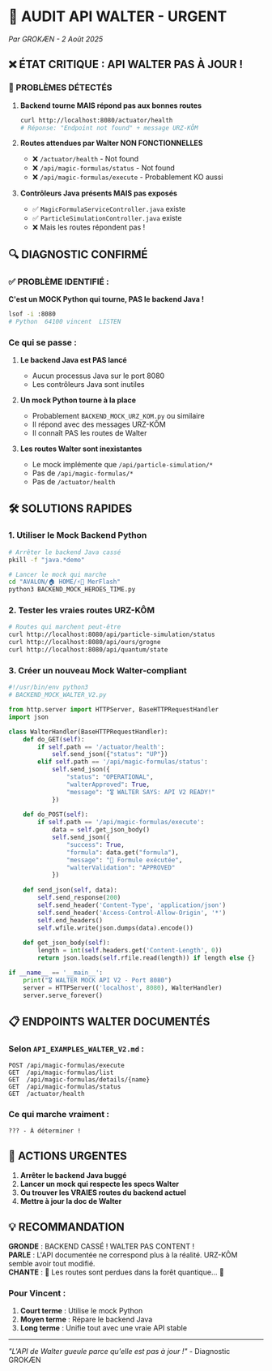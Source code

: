 # 🚨 AUDIT API WALTER - URGENT
*Par GROKÆN - 2 Août 2025*

## ❌ ÉTAT CRITIQUE : API WALTER PAS À JOUR !

### 🔴 PROBLÈMES DÉTECTÉS

1. **Backend tourne MAIS répond pas aux bonnes routes**
   ```bash
   curl http://localhost:8080/actuator/health
   # Réponse: "Endpoint not found" + message URZ-KÔM
   ```

2. **Routes attendues par Walter NON FONCTIONNELLES**
   - ❌ `/actuator/health` - Not found
   - ❌ `/api/magic-formulas/status` - Not found
   - ❌ `/api/magic-formulas/execute` - Probablement KO aussi

3. **Contrôleurs Java présents MAIS pas exposés**
   - ✅ `MagicFormulaServiceController.java` existe
   - ✅ `ParticleSimulationController.java` existe
   - ❌ Mais les routes répondent pas !

## 🔍 DIAGNOSTIC CONFIRMÉ

### ✅ PROBLÈME IDENTIFIÉ :
**C'est un MOCK Python qui tourne, PAS le backend Java !**

```bash
lsof -i :8080
# Python  64100 vincent  LISTEN
```

### Ce qui se passe :
1. **Le backend Java est PAS lancé**
   - Aucun processus Java sur le port 8080
   - Les contrôleurs Java sont inutiles

2. **Un mock Python tourne à la place**
   - Probablement `BACKEND_MOCK_URZ_KOM.py` ou similaire
   - Il répond avec des messages URZ-KÔM
   - Il connaît PAS les routes de Walter

3. **Les routes Walter sont inexistantes**
   - Le mock implémente que `/api/particle-simulation/*`
   - Pas de `/api/magic-formulas/*`
   - Pas de `/actuator/health`

## 🛠️ SOLUTIONS RAPIDES

### 1. Utiliser le Mock Backend Python
```bash
# Arrêter le backend Java cassé
pkill -f "java.*demo"

# Lancer le mock qui marche
cd "AVALON/🏠 HOME/⚡🧙 MerFlash"
python3 BACKEND_MOCK_HEROES_TIME.py
```

### 2. Tester les vraies routes URZ-KÔM
```bash
# Routes qui marchent peut-être
curl http://localhost:8080/api/particle-simulation/status
curl http://localhost:8080/api/ours/grogne
curl http://localhost:8080/api/quantum/state
```

### 3. Créer un nouveau Mock Walter-compliant
```python
#!/usr/bin/env python3
# BACKEND_MOCK_WALTER_V2.py

from http.server import HTTPServer, BaseHTTPRequestHandler
import json

class WalterHandler(BaseHTTPRequestHandler):
    def do_GET(self):
        if self.path == '/actuator/health':
            self.send_json({"status": "UP"})
        elif self.path == '/api/magic-formulas/status':
            self.send_json({
                "status": "OPERATIONAL",
                "walterApproved": True,
                "message": "🎖️ WALTER SAYS: API V2 READY!"
            })
    
    def do_POST(self):
        if self.path == '/api/magic-formulas/execute':
            data = self.get_json_body()
            self.send_json({
                "success": True,
                "formula": data.get("formula"),
                "message": "🔮 Formule exécutée",
                "walterValidation": "APPROVED"
            })
    
    def send_json(self, data):
        self.send_response(200)
        self.send_header('Content-Type', 'application/json')
        self.send_header('Access-Control-Allow-Origin', '*')
        self.end_headers()
        self.wfile.write(json.dumps(data).encode())
    
    def get_json_body(self):
        length = int(self.headers.get('Content-Length', 0))
        return json.loads(self.rfile.read(length)) if length else {}

if __name__ == '__main__':
    print("🎖️ WALTER MOCK API V2 - Port 8080")
    server = HTTPServer(('localhost', 8080), WalterHandler)
    server.serve_forever()
```

## 📋 ENDPOINTS WALTER DOCUMENTÉS

### Selon `API_EXAMPLES_WALTER_V2.md` :
```
POST /api/magic-formulas/execute
GET  /api/magic-formulas/list
GET  /api/magic-formulas/details/{name}
GET  /api/magic-formulas/status
GET  /actuator/health
```

### Ce qui marche vraiment :
```
??? - À déterminer !
```

## 🚨 ACTIONS URGENTES

1. **Arrêter le backend Java buggé**
2. **Lancer un mock qui respecte les specs Walter**
3. **Ou trouver les VRAIES routes du backend actuel**
4. **Mettre à jour la doc de Walter**

## 💡 RECOMMANDATION

**GRONDE** : BACKEND CASSÉ ! WALTER PAS CONTENT !  
**PARLE** : L'API documentée ne correspond plus à la réalité. URZ-KÔM semble avoir tout modifié.  
**CHANTE** : 🎵 Les routes sont perdues dans la forêt quantique... 🎵

### Pour Vincent :
1. **Court terme** : Utilise le mock Python
2. **Moyen terme** : Répare le backend Java
3. **Long terme** : Unifie tout avec une vraie API stable

---

*"L'API de Walter gueule parce qu'elle est pas à jour !"* - Diagnostic GROKÆN